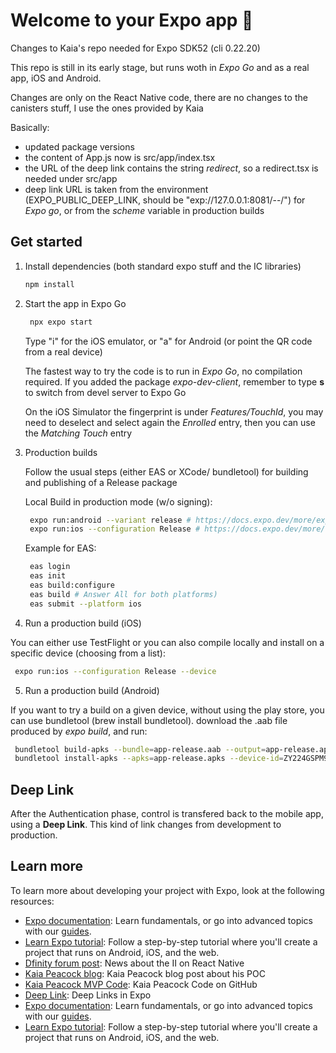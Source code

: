 # Welcome to your Expo app 👋

Changes to Kaia's repo needed for Expo SDK52 (cli 0.22.20)

This repo is still in its early stage, but runs woth in *Expo Go* and as a real app, iOS and Android.

Changes are only on the React Native code, there are no changes to the canisters stuff, I use the ones provided by Kaia

Basically:
- updated package versions
- the content of App.js now is src/app/index.tsx
- the URL of the deep link contains the string *redirect*, so a redirect.tsx is needed under src/app
- deep link URL is taken from the environment (EXPO_PUBLIC_DEEP_LINK, should be "exp://127.0.0.1:8081/--/") for *Expo go*, or from the *scheme* variable in production builds

## Get started

1. Install dependencies (both standard expo stuff and the IC libraries)

   ```bash
   npm install
   ```

2. Start the app in Expo Go

   ```bash
    npx expo start
   ```
    Type "i" for the iOS emulator, or "a" for Android (or point the QR code from a real device)
    
    The fastest way to try the code is to run in *Expo Go*, no compilation required. If you added the package *expo-dev-client*, remember to type **s** to switch from devel server to Expo Go
    
    On the iOS Simulator the fingerprint is under *Features/TouchId*, you may need to deselect and select again the *Enrolled* entry, then you can use the *Matching Touch* entry

3. Production builds

    Follow the usual steps (either EAS or XCode/ bundletool) for building and publishing of a Release package

    Local Build in production mode (w/o signing):

   ```bash
    expo run:android --variant release # https://docs.expo.dev/more/expo-cli/#compiling-android
    expo run:ios --configuration Release # https://docs.expo.dev/more/expo-cli/#compiling-ios
   ```

    Example for EAS:

   ```bash
    eas login
    eas init
    eas build:configure
    eas build # Answer All for both platforms)
    eas submit --platform ios 
   ```

4. Run a production build (iOS)

You can either use TestFlight or you can also compile locally and install on a specific device (choosing from a list):

   ```bash
    expo run:ios --configuration Release --device
   ```

5. Run a production build (Android)

If you want to try a build on a given device, without using the play store, you can use bundletool (brew install bundletool). download the .aab file produced by *expo build*, and run:

   ```bash
    bundletool build-apks --bundle=app-release.aab --output=app-release.apks
    bundletool install-apks --apks=app-release.apks --device-id=ZY224GSPM9
   ```

## Deep Link

After the Authentication phase, control is transfered back to the mobile app, using a **Deep Link**. This kind of link changes from development to production. 

## Learn more

To learn more about developing your project with Expo, look at the following resources:

- [Expo documentation](https://docs.expo.dev/): Learn fundamentals, or go into advanced topics with our [guides](https://docs.expo.dev/guides).
- [Learn Expo tutorial](https://docs.expo.dev/tutorial/introduction/): Follow a step-by-step tutorial where you'll create a project that runs on Android, iOS, and the web.
- [Dfinity forum post](https://forum.dfinity.org/t/internet-identity-with-react-native/15682): News about the II on React Native
- [Kaia Peacock blog](https://kaipeacock.com/blog/dfinity/ic-expo/): Kaia Peacock blog post about his POC
- [Kaia Peacock MVP Code](https://github.com/krpeacock/ic-expo-mvp): Kaia Peacock Code on GitHub
- [Deep Link](https://docs.expo.dev/linking/into-your-app/#test-a-link-using-expo-go): Deep Links in Expo
- [Expo documentation](https://docs.expo.dev/): Learn fundamentals, or go into advanced topics with our [guides](https://docs.expo.dev/guides).
- [Learn Expo tutorial](https://docs.expo.dev/tutorial/introduction/): Follow a step-by-step tutorial where you'll create a project that runs on Android, iOS, and the web.

